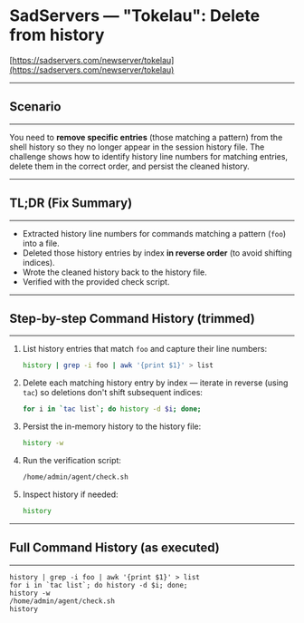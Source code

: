 # SadServers — "Tokelau": Delete from history

[https://sadservers.com/newserver/tokelau](https://sadservers.com/newserver/tokelau)

---

## Scenario

---

You need to **remove specific entries** (those matching a pattern) from the shell history so they no longer appear in the session history file. The challenge shows how to identify history line numbers for matching entries, delete them in the correct order, and persist the cleaned history.

---

## TL;DR (Fix Summary)

---

* Extracted history line numbers for commands matching a pattern (`foo`) into a file.
* Deleted those history entries by index **in reverse order** (to avoid shifting indices).
* Wrote the cleaned history back to the history file.
* Verified with the provided check script.

---

## Step-by-step Command History (trimmed)

---

1. List history entries that match `foo` and capture their line numbers:

   ```bash
   history | grep -i foo | awk '{print $1}' > list
   ```
2. Delete each matching history entry by index — iterate in reverse (using `tac`) so deletions don't shift subsequent indices:

   ```bash
   for i in `tac list`; do history -d $i; done;
   ```
3. Persist the in-memory history to the history file:

   ```bash
   history -w
   ```
4. Run the verification script:

   ```bash
   /home/admin/agent/check.sh
   ```
5. Inspect history if needed:

   ```bash
   history
   ```

---

## Full Command History (as executed)

---

```
history | grep -i foo | awk '{print $1}' > list
for i in `tac list`; do history -d $i; done;
history -w
/home/admin/agent/check.sh
history
```
